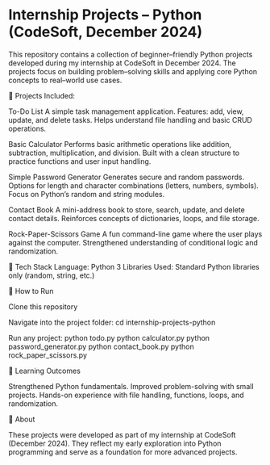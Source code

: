 # Internship Projects – Python (CodeSoft, December 2024)
This repository contains a collection of beginner–friendly Python projects developed during my internship at CodeSoft in December 2024.
The projects focus on building problem–solving skills and applying core Python concepts to real–world use cases.

🔹 Projects Included:

To-Do List
A simple task management application.
Features: add, view, update, and delete tasks.
Helps understand file handling and basic CRUD operations.

Basic Calculator
Performs basic arithmetic operations like addition, subtraction, multiplication, and division.
Built with a clean structure to practice functions and user input handling.

Simple Password Generator
Generates secure and random passwords.
Options for length and character combinations (letters, numbers, symbols).
Focus on Python’s random and string modules.

Contact Book
A mini-address book to store, search, update, and delete contact details.
Reinforces concepts of dictionaries, loops, and file storage.

Rock-Paper-Scissors Game
A fun command-line game where the user plays against the computer.
Strengthened understanding of conditional logic and randomization.

🚀 Tech Stack
Language: Python 3 
   Libraries Used: Standard Python libraries only (random, string, etc.)

📂 How to Run

Clone this repository

Navigate into the project folder:
  cd internship-projects-python
  
Run any project:
python todo.py
python calculator.py
python password_generator.py
python contact_book.py
python rock_paper_scissors.py


🎯 Learning Outcomes

Strengthened Python fundamentals.
Improved problem-solving with small projects.
Hands-on experience with file handling, functions, loops, and randomization.

📌 About

These projects were developed as part of my internship at CodeSoft (December 2024).
They reflect my early exploration into Python programming and serve as a foundation for more advanced projects.
